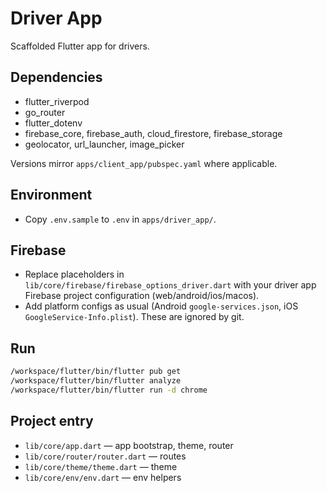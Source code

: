 # Driver App

Scaffolded Flutter app for drivers.

## Dependencies

- flutter_riverpod
- go_router
- flutter_dotenv
- firebase_core, firebase_auth, cloud_firestore, firebase_storage
- geolocator, url_launcher, image_picker

Versions mirror `apps/client_app/pubspec.yaml` where applicable.

## Environment

- Copy `.env.sample` to `.env` in `apps/driver_app/`.

## Firebase

- Replace placeholders in `lib/core/firebase/firebase_options_driver.dart` with your driver app Firebase project configuration (web/android/ios/macos).
- Add platform configs as usual (Android `google-services.json`, iOS `GoogleService-Info.plist`). These are ignored by git.

## Run

```bash
/workspace/flutter/bin/flutter pub get
/workspace/flutter/bin/flutter analyze
/workspace/flutter/bin/flutter run -d chrome
```

## Project entry

- `lib/core/app.dart` — app bootstrap, theme, router
- `lib/core/router/router.dart` — routes
- `lib/core/theme/theme.dart` — theme
- `lib/core/env/env.dart` — env helpers
